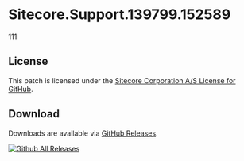 # Sitecore.Support.139799.152589
111

## License  
This patch is licensed under the [Sitecore Corporation A/S License for GitHub](https://github.com/sitecoresupport/Sitecore.Support.139799.152589/blob/master/LICENSE).  

## Download  
Downloads are available via [GitHub Releases](https://github.com/sitecoresupport/Sitecore.Support.139799.152589/releases).  

[![Github All Releases](https://img.shields.io/github/downloads/SitecoreSupport/Sitecore.Support.139799.152589/total.svg)](https://github.com/SitecoreSupport/Sitecore.Support.139799.152589/releases)

